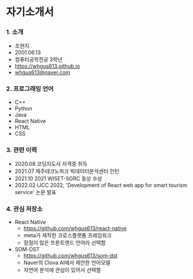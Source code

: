 # 자기소개서   
   
### 1. 소개
- 조현지
- 2001.06.13
- 컴퓨터공학전공 3학년
- https://whgus613.github.io
- whgus613@naver.com

   
### 2. 프로그래밍 언어
- C++
- Python
- Java
- React Native
- HTML
- CSS

   

### 3. 관련 이력
- 2020.08 코딩지도사 자격증 취득
- 2021.07 제주테크노파크 빅데이터분석센터 인턴
- 2021.10 2021 WISET-SGRC 동상 수상  
- 2022.02 IJCC 2022, 'Development of React web app for smart tourism service' 논문 발표


### 4. 관심 저장소
- React Native
  - https://github.com/whgus613/react-native
  - meta가 제작한 크로스플랫폼 프레임워크
  - 장점이 많은 프론트앤드 언어라 선택함
- SOM-DST
  - https://github.com/whgus613/som-dst
  - Naver의 Clova AI에서 제안한 언어모델
  - 자연어 분석에 관심이 있어서 선택함


